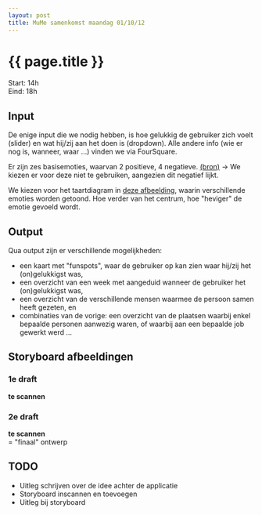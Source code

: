 ```yaml
---
layout: post
title: MuMe samenkomst maandag 01/10/12
---
```


{{ page.title }}
================
Start: 14h  
Eind: 18h  

## Input
De enige input die we nodig hebben, is hoe gelukkig de gebruiker zich voelt (slider) en wat hij/zij aan het doen is (dropdown). Alle andere info (wie er nog is, wanneer, waar …) vinden we via FourSquare.

Er zijn zes basisemoties, waarvan 2 positieve, 4 negatieve. [(bron)](http://www.news-medical.net/news/20100319/Six-basic-human-emotions-universally-recognized-other-positive-emotions-culturally-specific.aspx) -> We kiezen er voor deze niet te gebruiken, aangezien dit negatief lijkt.

We kiezen voor het taartdiagram in [deze afbeelding](http://library.thinkquest.org/25500/emotions/media/circle4.gif), waarin verschillende emoties worden getoond. Hoe verder van het centrum, hoe "heviger" de emotie gevoeld wordt.

## Output
Qua output zijn er verschillende mogelijkheden: 
* een kaart met "funspots", waar de gebruiker op kan zien waar hij/zij het (on)gelukkigst was,
* een overzicht van een week met aangeduid wanneer de gebruiker het (on)gelukkigst was,
* een overzicht van de verschillende mensen waarmee de persoon samen heeft gezeten, en
* combinaties van de vorige: een overzicht van de plaatsen waarbij enkel bepaalde personen aanwezig waren, of waarbij aan een bepaalde job gewerkt werd …

## Storyboard afbeeldingen
### 1e draft
__te scannen__

### 2e draft
__te scannen__  
= "finaal" ontwerp

## TODO
* Uitleg schrijven over de idee achter de applicatie
* Storyboard inscannen en toevoegen
* Uitleg bij storyboard